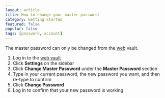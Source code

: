 ```yaml
---
layout: article
title: How to change your master password
category: Getting Started
featured: false
popular: false
tags: [password, account]
---
```


The master password can only be changed from the [web](https://vault.bitwarden.com) vault.

1. Log in to the [web vault](https://vault.bitwarden.com)
2. Click **Settings** on the sidebar 
3. Click **Change Master Password** under the **Master Password** section
4. Type in your current password, the new password you want, and then re-type to confirm
5. Click **Change Password**
6. Log in to confirm that your new password is working
